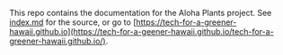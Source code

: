 This repo contains the documentation for the Aloha Plants project. See [index.md](index.md) for the source, or go to [https://tech-for-a-greener-hawaii.github.io](https://tech-for-a-geener-hawaii.github.io/tech-for-a-greener-hawaii.github.io/).
